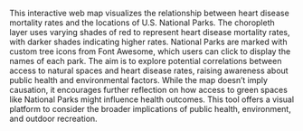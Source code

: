 This interactive web map visualizes the relationship between heart disease mortality rates and the locations of U.S. National Parks. The choropleth layer uses varying shades of red to represent heart disease mortality rates, with darker shades indicating higher rates. National Parks are marked with custom tree icons from Font Awesome, which users can click to display the names of each park. The aim is to explore potential correlations between access to natural spaces and heart disease rates, raising awareness about public health and environmental factors. While the map doesn’t imply causation, it encourages further reflection on how access to green spaces like National Parks might influence health outcomes. This tool offers a visual platform to consider the broader implications of public health, environment, and outdoor recreation.
